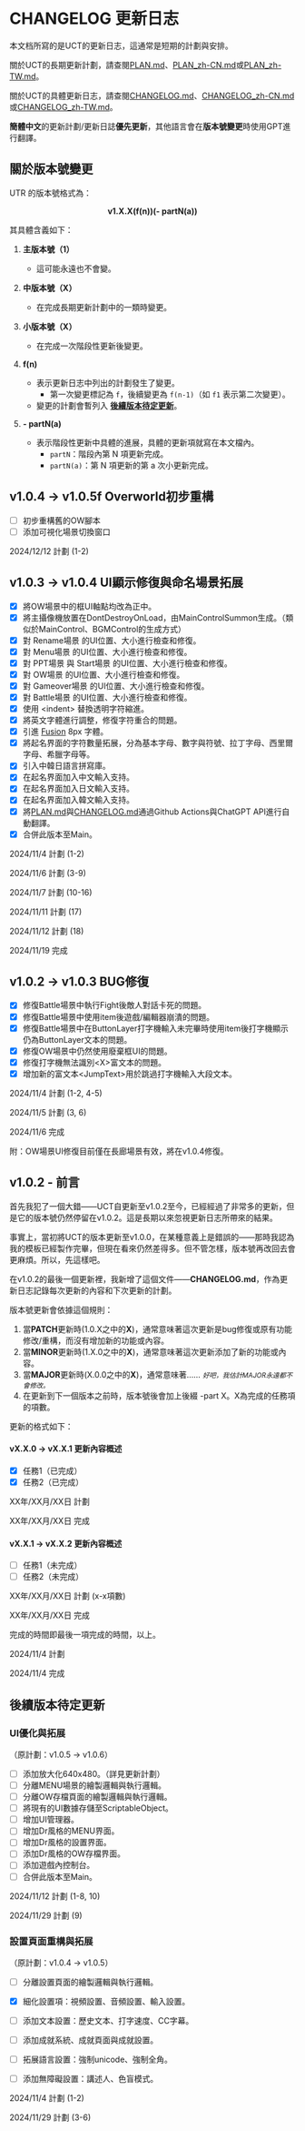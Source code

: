 # CHANGELOG 更新日志

本文档所寫的是UCT的更新日志，這通常是短期的計劃與安排。

關於UCT的長期更新計劃，請查閱[PLAN.md](PLAN.md)、[PLAN_zh-CN.md](PLAN_zh-CN.md)或[PLAN_zh-TW.md](PLAN_zh-TW.md)。

關於UCT的具體更新日志，請查閱[CHANGELOG.md](CHANGELOG.md)、[CHANGELOG_zh-CN.md](CHANGELOG_zh-CN.md)或[CHANGELOG_zh-TW.md](CHANGELOG_zh-TW.md)。

**簡體中文**的更新計劃/更新日誌**優先更新**，其他語言會在**版本號變更**時使用GPT進行翻譯。

## 關於版本號變更

UTR 的版本號格式為：

<p style="text-align: center;"><strong>v1.X.X(f(n))(- partN(a))</strong></p>

其具體含義如下：

1. **主版本號（1）** 
   - 這可能永遠也不會變。

2. **中版本號（X）** 
   - 在完成長期更新計劃中的一類時變更。

3. **小版本號（X）** 
   - 在完成一次階段性更新後變更。

4. **f(n)** 
   - 表示更新日志中列出的計劃發生了變更。 
     - 第一次變更標記為 `f`，後續變更為 `f(n-1)`（如 `f1` 表示第二次變更）。
   - 變更的計劃會暫列入 **[後續版本待定更新](#後續版本待定更新)**。

5. **- partN(a)** 
   - 表示階段性更新中具體的進展，具體的更新項就寫在本文檔內。 
     - `partN`：階段內第 N 項更新完成。 
     - `partN(a)`：第 N 項更新的第 a 次小更新完成。

## v1.0.4 -> v1.0.5f Overworld初步重構

- [ ] 初步重構舊的OW腳本
- [ ] 添加可視化場景切換窗口

2024/12/12 計劃 (1-2)

## v1.0.3 -> v1.0.4 UI顯示修復與命名場景拓展

- [x] 將OW場景中的框UI軸點均改為正中。
- [x] 將主攝像機放置在DontDestroyOnLoad，由MainControlSummon生成。（類似於MainControl、BGMControl的生成方式）
- [x] 對 Rename場景 的UI位置、大小進行檢查和修復。
- [x] 對 Menu場景 的UI位置、大小進行檢查和修復。
- [x] 對 PPT場景 與 Start場景 的UI位置、大小進行檢查和修復。
- [x] 對 OW場景 的UI位置、大小進行檢查和修復。
- [x] 對 Gameover場景 的UI位置、大小進行檢查和修復。
- [x] 對 Battle場景 的UI位置、大小進行檢查和修復。
- [x] 使用 \<indent\> 替換透明字符縮進。
- [x] 將英文字體進行調整，修復字符重合的問題。
- [x] 引進 [Fusion](https://github.com/TakWolf/fusion-pixel-font) 8px 字體。
- [x] 將起名界面的字符數量拓展，分為基本字母、數字與符號、拉丁字母、西里爾字母、希臘字母等。
- [x] 引入中韓日語言拼寫庫。
- [x] 在起名界面加入中文輸入支持。
- [x] 在起名界面加入日文輸入支持。
- [x] 在起名界面加入韓文輸入支持。
- [x] 將[PLAN.md](PLAN.md)與[CHANGELOG.md](CHANGELOG.md)通過Github Actions與ChatGPT API進行自動翻譯。
- [x] 合併此版本至Main。

2024/11/4 計劃 (1-2)

2024/11/6 計劃 (3-9)

2024/11/7 計劃 (10-16)

2024/11/11 計劃 (17)

2024/11/12 計劃 (18)

2024/11/19 完成

## v1.0.2 -> v1.0.3 BUG修復

- [x] 修復Battle場景中執行Fight後敵人對話卡死的問題。
- [x] 修復Battle場景中使用item後遊戲/編輯器崩潰的問題。
- [x] 修復Battle場景中在ButtonLayer打字機輸入未完畢時使用item後打字機顯示仍為ButtonLayer文本的問題。
- [x] 修復OW場景中仍然使用廢棄框UI的問題。
- [x] 修復打字機無法識別\<X\>富文本的問題。
- [x] 增加新的富文本\<JumpText\>用於跳過打字機輸入大段文本。

2024/11/4 計劃 (1-2, 4-5)

2024/11/5 計劃 (3, 6)

2024/11/6 完成

附：OW場景UI修復目前僅在長廊場景有效，將在v1.0.4修復。

## v1.0.2 - 前言

首先我犯了一個大錯——UCT自更新至v1.0.2至今，已經經過了非常多的更新，但是它的版本號仍然停留在v1.0.2。這是長期以來忽視更新日志所帶來的結果。

事實上，當初將UCT的版本更新至v1.0.0，在某種意義上是錯誤的——那時我認為我的模板已經製作完畢，但現在看來仍然差得多。但不管怎樣，版本號再改回去會更麻煩。所以，先這樣吧。

在v1.0.2的最後一個更新裡，我新增了這個文件——**CHANGELOG.md**，作為更新日志記錄每次更新的內容和下次更新的計劃。

版本號更新會依據這個規則：

1. 當**PATCH**更新時(1.0.X之中的**X**)，通常意味著這次更新是bug修復或原有功能修改/重構，而沒有增加新的功能或內容。
2. 當**MINOR**更新時(1.X.0之中的**X**)，通常意味著這次更新添加了新的功能或內容。
3. 當**MAJOR**更新時(X.0.0之中的**X**)，通常意味著…… <small>*好吧，我估計MAJOR永遠都不會修改。*</small>
4. 在更新到下一個版本之前時，版本號後會加上後綴 -part X。X為完成的任務項的項數。

更新的格式如下：

#### vX.X.0 -> vX.X.1 更新內容概述

- [x] 任務1（已完成）
- [x] 任務2（已完成）

XX年/XX月/XX日 計劃

XX年/XX月/XX日 完成

#### vX.X.1 -> vX.X.2 更新內容概述

- [ ] 任務1（未完成）
- [ ] 任務2（未完成）

XX年/XX月/XX日 計劃 (x-x項數)

XX年/XX月/XX日 完成

完成的時間即最後一項完成的時間，以上。

2024/11/4 計劃

2024/11/4 完成

## 後續版本待定更新

### UI優化與拓展 
（原計劃：v1.0.5 -> v1.0.6） 

- [ ] 添加放大化640x480。（詳見更新計劃） 
- [ ] 分離MENU場景的繪製邏輯與執行邏輯。 
- [ ] 分離OW存檔頁面的繪製邏輯與執行邏輯。 
- [ ] 將現有的UI數據存儲至ScriptableObject。 
- [ ] 增加UI管理器。 
- [ ] 增加Dr風格的MENU界面。 
- [ ] 增加Dr風格的設置界面。 
- [ ] 添加Dr風格的OW存檔界面。 
- [ ] 添加遊戲內控制台。 
- [ ] 合併此版本至Main。 

2024/11/12 計劃 (1-8, 10) 

2024/11/29 計劃 (9) 

### 設置頁面重構與拓展 
（原計劃：v1.0.4 -> v1.0.5） 

- [ ] 分離設置頁面的繪製邏輯與執行邏輯。 

- [x] 細化設置項：視頻設置、音頻設置、輸入設置。 

- [ ] 添加文本設置：歷史文本、打字速度、CC字幕。 

- [ ] 添加成就系統、成就頁面與成就設置。 

- [ ] 拓展語言設置：強制unicode、強制全角。 

- [ ] 添加無障礙設置：講述人、色盲模式。 

2024/11/4 計劃 (1-2) 

2024/11/29 計劃 (3-6)